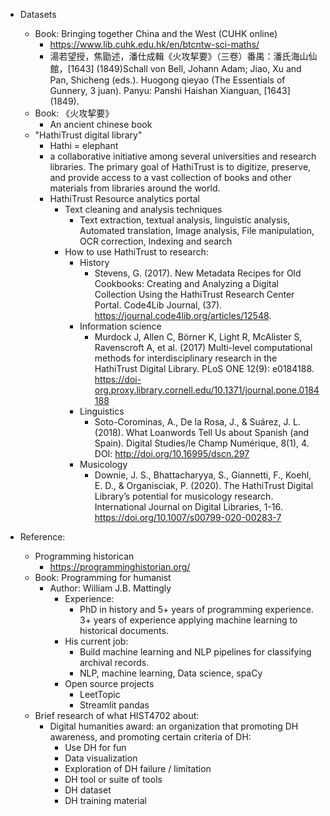 
- Datasets 
	- Book: Bringing together China and the West (CUHK online)
		- https://www.lib.cuhk.edu.hk/en/btcntw-sci-maths/
		- 湯若望授，焦勖述，潘仕成輯《火攻挈要》（三卷）番禺：潘氏海山仙館，[1643] (1849)Schall von Bell, Johann Adam; Jiao, Xu and Pan, Shicheng (eds.). Huogong qieyao (The Essentials of Gunnery, 3 juan). Panyu: Panshi Haishan Xianguan, [1643] (1849). 
	- Book: 《火攻挈要》
		- An ancient chinese book
	- "HathiTrust digital library"
		- Hathi = elephant
		- a collaborative initiative among several universities and research libraries. The primary goal of HathiTrust is to digitize, preserve, and provide access to a vast collection of books and other materials from libraries around the world. 
		- HathiTrust Resource analytics portal
			- Text cleaning and analysis techniques
				- Text extraction, textual analysis, linguistic analysis, Automated translation, Image analysis, File manipulation, OCR correction, Indexing and search
			- How to use HathiTrust to research:
				- History
					- Stevens, G. (2017). New Metadata Recipes for Old Cookbooks: Creating and Analyzing a Digital Collection Using the HathiTrust Research Center Portal. Code4Lib Journal, (37). https://journal.code4lib.org/articles/12548.
				- Information science
					- Murdock J, Allen C, Börner K, Light R, McAlister S, Ravenscroft A, et al. (2017) Multi-level computational methods for interdisciplinary research in the HathiTrust Digital Library. PLoS ONE 12(9): e0184188. https://doi-org.proxy.library.cornell.edu/10.1371/journal.pone.0184188 
				- Linguistics
					- Soto-Corominas, A., De la Rosa, J., & Suárez, J. L. (2018). What Loanwords Tell Us about Spanish (and Spain). Digital Studies/le Champ Numérique, 8(1), 4. DOI: http://doi.org/10.16995/dscn.297
				- Musicology
					- Downie, J. S., Bhattacharyya, S., Giannetti, F., Koehl, E. D., & Organisciak, P. (2020). The HathiTrust Digital Library’s potential for musicology research. International Journal on Digital Libraries, 1-16. https://doi.org/10.1007/s00799-020-00283-7 



- Reference:
	- Programming historican
		- https://programminghistorian.org/
	- Book: Programming for humanist
		- Author: William J.B. Mattingly
			- Experience:
				- PhD in history and 5+ years of programming experience. 3+ years of experience applying machine learning to historical documents. 
			- His current job: 
				- Build machine learning and NLP pipelines for classifying archival records. 
				- NLP, machine learning, Data science, spaCy
			- Open source projects
				- LeetTopic
				- Streamlit pandas
	- Brief research of what HIST4702 about:
		- Digital humanities award: an organization that promoting DH awareness, and promoting certain criteria of DH:
			- Use DH for fun
			- Data visualization
			- Exploration of DH failure / limitation
			- DH tool or suite of tools
			- DH dataset
			- DH training material